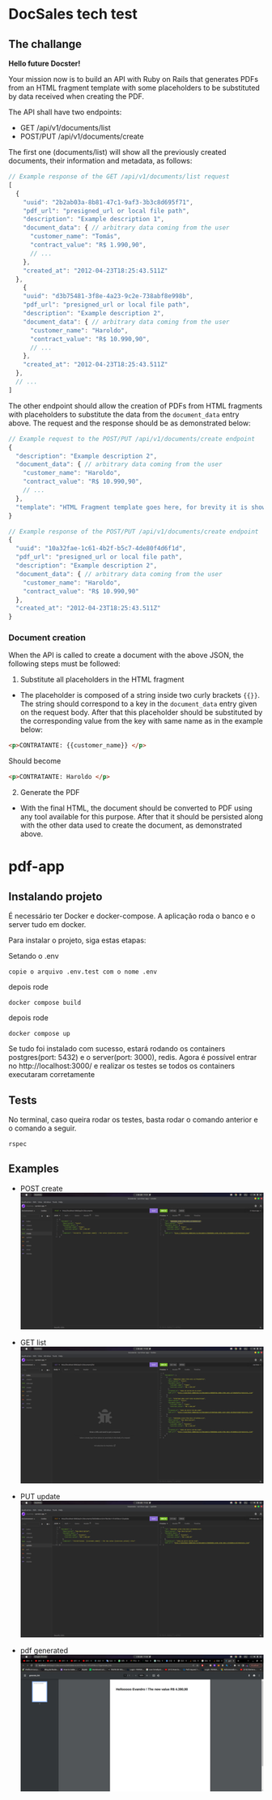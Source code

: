 # DocSales tech test

## The challange

**Hello future Docster!**

Your mission now is to build an API with Ruby on Rails that generates PDFs from an HTML fragment
template with some placeholders to be substituted by data received when creating the PDF.

The API shall have two endpoints:

- GET /api/v1/documents/list
- POST/PUT /api/v1/documents/create

The first one (documents/list) will show all the previously created documents, their information and
metadata, as follows:
```javascript
// Example response of the GET /api/v1/documents/list request
[
  {
    "uuid": "2b2ab03a-8b81-47c1-9af3-3b3c8d695f71",
    "pdf_url": "presigned_url or local file path",
    "description": "Example description 1",
    "document_data": { // arbitrary data coming from the user
      "customer_name": "Tomás",
      "contract_value": "R$ 1.990,90",
      // ...
    },
    "created_at": "2012-04-23T18:25:43.511Z"
  },
    {
    "uuid": "d3b75481-3f8e-4a23-9c2e-738abf8e998b",
    "pdf_url": "presigned_url or local file path",
    "description": "Example description 2",
    "document_data": { // arbitrary data coming from the user
      "customer_name": "Haroldo",
      "contract_value": "R$ 10.990,90",
      // ...
    },
    "created_at": "2012-04-23T18:25:43.511Z"
  },
  // ...
]
```

The other endpoint should allow the creation of PDFs from HTML fragments with placeholders to substitute
the data from the `document_data` entry above. The request and the response should be as demonstrated
below:

```javascript
// Example request to the POST/PUT /api/v1/documents/create endpoint
{
  "description": "Example description 2",
  "document_data": { // arbitrary data coming from the user
    "customer_name": "Haroldo",
    "contract_value": "R$ 10.990,90",
    // ...
  },
  "template": "HTML Fragment template goes here, for brevity it is shown on template.html file"
}
```

```javascript
// Example response of the POST/PUT /api/v1/documents/create endpoint
{
  "uuid": "10a32fae-1c61-4b2f-b5c7-4de80f4d6f1d",
  "pdf_url": "presigned_url or local file path",
  "description": "Example description 2",
  "document_data": { // arbitrary data coming from the user
    "customer_name": "Haroldo",
    "contract_value": "R$ 10.990,90"
  },
  "created_at": "2012-04-23T18:25:43.511Z"
}
```

### Document creation

When the API is called to create a document with the above JSON, the following steps must be followed:

1. Substitute all placeholders in the HTML fragment
  - The placeholder is composed of a string inside two curly brackets `{{}}`. The string should correspond
  to a key in the `document_data` entry given on the request body. After that this placeholder should be
  substituted by the corresponding value from the key with same name as in the example below:

  ```html
  <p>CONTRATANTE: {{customer_name}} </p>
  ```

  Should become

  ```html
  <p>CONTRATANTE: Haroldo </p>
  ```

2. Generate the PDF
  - With the final HTML, the document should be converted to PDF using any tool available for this
  purpose. After that it should be persisted along with the other data used to create the document, as
  demonstrated above.



# pdf-app
## Instalando projeto

É necessário ter Docker e docker-compose. A aplicação roda o banco e o server tudo em docker.

Para instalar o projeto, siga estas etapas:

Setando o .env
```
copie o arquivo .env.test com o nome .env
```
depois rode
```
docker compose build
```

depois rode
```
docker compose up
```

Se tudo foi instalado com sucesso, estará rodando os containers postgres(port: 5432) e o server(port: 3000), redis.
Agora é possível entrar no http://localhost:3000/ e realizar os testes se todos os containers executaram corretamente

## Tests

No terminal, caso queira rodar os testes, basta rodar o comando anterior e o comando a seguir.
```
rspec
```



## Examples
- POST create
![alt text](https://github.com/evandrotvc/technical-challange/blob/main/app/assets/images/create.png)

- GET list
![alt text](https://github.com/evandrotvc/technical-challange/blob/main/app/assets/images/list.png)

- PUT update
![alt text](https://github.com/evandrotvc/technical-challange/blob/main/app/assets/images/update.png)

- pdf generated
![alt text](https://github.com/evandrotvc/technical-challange/blob/main/app/assets/images/pdf.png)
